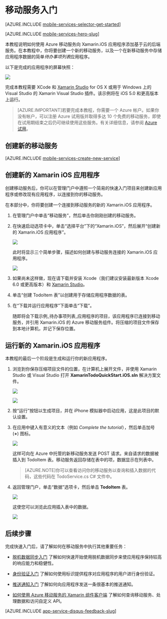 <properties
	pageTitle="用于 Xamarin iOS 应用的移动服务入门 | Windows Azure"
	description="按照本教程进行操作，开始使用 Azure 移动服务进行 Xamarin iOS 开发。"
	services="mobile-services"
	documentationCenter="xamarin"
	authors="conceptdev"
	manager="dwrede"
	editor=""/>

<tags
	ms.service="mobile-services"
	ms.date="11/05/2015"
	wacn.date="12/31/2015"/>

#  <a name="getting-started"></a>移动服务入门

[AZURE.INCLUDE [mobile-services-selector-get-started](../includes/mobile-services-selector-get-started.md)]
&nbsp;

[AZURE.INCLUDE [mobile-services-hero-slug](../includes/mobile-services-hero-slug.md)]

本教程说明如何使用 Azure 移动服务向 Xamarin.iOS 应用程序添加基于云的后端服务。在本教程中，你将要创建一个新的移动服务，以及一个在新移动服务中存储应用程序数据的简单*待办事项列表*应用程序。


以下是完成的应用程序的屏幕快照：

![][0]

完成本教程需要 XCode 和 [Xamarin Studio] for OS X 或用于 Windows 上的 Visual Studio 的 Xamarin Visual Studio 插件。该示例将在 iOS 5.0 和更高版本上运行。

> [AZURE.IMPORTANT]若要完成本教程，你需要一个 Azure 帐户。如果你没有帐户，可以注册 Azure 试用版并取得多达 10 个免费的移动服务，即使在试用期结束之后仍可继续使用这些服务。有关详细信息，请参阅 [Azure 试用](/pricing/1rmb-trial)。

##  <a name="create-new-service"></a>创建新的移动服务

[AZURE.INCLUDE [mobile-services-create-new-service](../includes/mobile-services-create-new-service.md)]

##  创建新的 Xamarin iOS 应用程序

创建移动服务后，你可以在管理门户中遵照一个简易的快速入门项目来创建新应用程序或修改现有应用程序，以连接到你的移动服务。

在本部分中，你将要创建一个连接到移动服务的新的 Xamarin.iOS 应用程序。

1.  在管理门户中单击“移动服务”，然后单击你刚刚创建的移动服务。

2. 在快速启动选项卡中，单击“选择平台”下的“Xamarin.iOS”，然后展开“创建新的 Xamarin.iOS 应用程序”。

	![][6]

	此时将显示三个简单步骤，描述如何创建与移动服务连接的 Xamarin.iOS 应用程序。

  	![][7]

3. 如果尚未这样做，现在请下载并安装 Xcode（我们建议安装最新版本 Xcode 6.0 或更高版本）和 [Xamarin Studio]。

4. 单击“创建 TodoItem 表”以创建用于存储应用程序数据的表。

5. 在“下载并运行应用程序”下面单击“下载”。

	随即将会下载示例_待办事项列表_应用程序的项目，该应用程序已连接到移动服务，并引用 Xamarin.iOS 的 Azure 移动服务组件。将压缩的项目文件保存到本地计算机，并记下保存位置。

##  运行新的 Xamarin.iOS 应用程序

本教程的最后一个阶段是生成和运行你的新应用程序。

1. 浏览到你保存压缩项目文件的位置，在计算机上展开文件，并使用 Xamarin Studio 或 Visual Studio 打开 **XamarinTodoQuickStart.iOS.sln** 解决方案文件。

	![][8]

	![][9]

2. 按“运行”按钮以生成项目，并在 iPhone 模拟器中启动应用，这是此项目的默认设置。

3. 在应用中键入有意义的文本（例如 _Complete the tutorial_），然后单击加号 (**+**) 图标。

	![][10]

	这样可向在 Azure 中托管的新移动服务发送 POST 请求。来自请求的数据被插入到 TodoItem 表。移动服务返回存储在表中的项，数据显示在列表中。

	> [AZURE.NOTE]你可以查看访问你的移动服务以查询和插入数据的代码，这些代码在 TodoService.cs C# 文件中。

4. 返回管理门户，单击“数据”选项卡，然后单击 **TodoItem** 表。

	![][11]

	这使您可以浏览此应用插入表中的数据。

	![][12]


##  后续步骤
完成快速入门后，请了解如何在移动服务中执行其他重要任务：

* [脱机数据同步入门]
了解如何快速开始使用脱机数据同步来使应用程序保持较高的响应能力和稳健性。

* [身份验证入门] 
了解如何使用标识提供程序对应用程序的用户进行身份验证。

* [推送通知入门] 
了解如何向应用程序发送一条很基本的推送通知。

* [如何使用 Azure 移动服务的 Xamarin 组件客户端](/documentation/articles/partner-xamarin-mobile-services-how-to-use-client-library)
了解如何查询移动服务、处理数据和访问自定义 API。
  

[AZURE.INCLUDE [app-service-disqus-feedback-slug](../includes/app-service-disqus-feedback-slug.md)]

<!-- Anchors. -->
[Getting started with Mobile Services]: #getting-started
[Create a new mobile service]: #create-new-service
[Define the mobile service instance]: #define-mobile-service-instance
[Next Steps]: #next-steps

<!-- Images. -->
[0]: ./media/partner-xamarin-mobile-services-ios-get-started/mobile-quickstart-completed-ios.png
[6]: ./media/partner-xamarin-mobile-services-ios-get-started/mobile-portal-quickstart-xamarin-ios.png
[7]: ./media/partner-xamarin-mobile-services-ios-get-started/mobile-quickstart-steps-xamarin-ios.png
[8]: ./media/partner-xamarin-mobile-services-ios-get-started/mobile-xamarin-project-ios-xs.png
[9]: ./media/partner-xamarin-mobile-services-ios-get-started/mobile-xamarin-project-ios-vs.png
[10]: ./media/partner-xamarin-mobile-services-ios-get-started/mobile-quickstart-startup-ios.png
[11]: ./media/partner-xamarin-mobile-services-ios-get-started/mobile-data-tab.png
[12]: ./media/partner-xamarin-mobile-services-ios-get-started/mobile-data-browse.png


<!-- URLs. -->
[脱机数据同步入门]: /documentation/articles/mobile-services-xamarin-ios-get-started-offline-data
[身份验证入门]: /documentation/articles/partner-xamarin-mobile-services-ios-get-started-users
[推送通知入门]: /documentation/articles/partner-xamarin-mobile-services-ios-get-started-push

[Xamarin Studio]: http://xamarin.com/download
[Mobile Services iOS SDK]: https://go.microsoft.com/fwLink/p/?LinkID=266533

[Management Portal]: https://manage.windowsazure.cn/

<!---HONumber=Mooncake_1221_2015-->